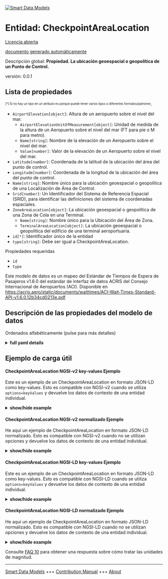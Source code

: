 <!-- 10-Header -->  
[![Smart Data Models](https://smartdatamodels.org/wp-content/uploads/2022/01/SmartDataModels_logo.png "Logo")](https://smartdatamodels.org)  
Entidad: CheckpointAreaLocation  
===============================<!-- /10-Header -->  
<!-- 15-License -->  
[Licencia abierta](https://github.com/smart-data-models//dataModel.ACRIS/blob/master/CheckpointAreaLocation/LICENSE.md)  
[documento generado automáticamente](https://docs.google.com/presentation/d/e/2PACX-1vTs-Ng5dIAwkg91oTTUdt8ua7woBXhPnwavZ0FxgR8BsAI_Ek3C5q97Nd94HS8KhP-r_quD4H0fgyt3/pub?start=false&loop=false&delayms=3000#slide=id.gb715ace035_0_60)  
<!-- /15-License -->  
<!-- 20-Description -->  
Descripción global: **Propiedad. La ubicación geoespacial o geopolítica de un Punto de Control.**  
versión: 0.0.1  
<!-- /20-Description -->  
<!-- 30-PropertiesList -->  

## Lista de propiedades  

<sup><sub>[*] Si no hay un tipo en un atributo es porque puede tener varios tipos o diferentes formatos/patrones</sub></sup>.  
- `AirportElevation[object]`: Altura de un aeropuerto sobre el nivel del mar.  	- `AirportElevationUnitOfMeasurement[object]`: Unidad de medida de la altura de un Aeropuerto sobre el nivel del mar (FT para pie o M para metro).    
	- `Name[string]`: Nombre de la elevación de un Aeropuerto sobre el nivel del mar.    
	- `Value[number]`: Valor de la elevación de un Aeropuerto sobre el nivel del mar.    
- `Latitude[number]`: Coordenada de la latitud de la ubicación del área del punto de control.  - `Longitude[number]`: Coordenada de la longitud de la ubicación del área del punto de control.  - `Name[string]`: Nombre único para la ubicación geoespacial o geopolítica de una Localización de Área de Control.  - `Srid[number]`: Un Identificador del Sistema de Referencia Espacial (SRID), para identificar las definiciones del sistema de coordenadas espaciales.  - `ZoneAreaLocation[object]`: La ubicación geoespacial o geopolítica de una Zona de Cola en una Terminal.  	- `Name[string]`: Nombre único para la Ubicación del Área de Zona.    
	- `TerminalAreaLocation[object]`: La ubicación geoespacial o geopolítica del edificio de una terminal aeroportuaria.    
- `id[*]`: Identificador único de la entidad  - `type[string]`: Debe ser igual a CheckpointAreaLocation.  <!-- /30-PropertiesList -->  
<!-- 35-RequiredProperties -->  
Propiedades requeridas  
- `id`  - `type`  <!-- /35-RequiredProperties -->  
<!-- 40-RequiredProperties -->  
Este modelo de datos es un mapeo del Estándar de Tiempos de Espera de Pasajeros v1.6.0 del estándar de interfaz de datos ACRIS del Consejo Internacional de Aeropuertos (ACI). Disponible en https://acris.aero/static/documents/waittimes/ACI-Wait-Times-Standard-API-v1.6.0.12b34cd0213e.pdf  
<!-- /40-RequiredProperties -->  
<!-- 50-DataModelHeader -->  
## Descripción de las propiedades del modelo de datos  
Ordenados alfabéticamente (pulse para más detalles)  
<!-- /50-DataModelHeader -->  
<!-- 60-ModelYaml -->  
<details><summary><strong>full yaml details</strong></summary>    
```yaml  
CheckpointAreaLocation:    
  description: Property. The geospatial or geopolitical location of a Checkpoint.    
  properties:    
    AirportElevation:    
      description: 'The height of an Airport, above sea level.'    
      properties:    
        AirportElevationUnitOfMeasurement:    
          description: The unit of measure of the height of an Airport above sea level (FT for foot or M for metre).    
          properties:    
            Name:    
              description: The name of the unit of measure for an Airport elevation above sea level.    
              type: string    
              x-ngsi:    
                type: Property    
          type: object    
          x-ngsi:    
            type: Property    
        Name:    
          description: The name of an Airport elevation above sea level.    
          type: string    
          x-ngsi:    
            type: Property    
        Value:    
          description: The value of an Airport elevation above sea level.    
          type: number    
          x-ngsi:    
            type: Property    
      type: object    
      x-ngsi:    
        type: Property    
    Latitude:    
      description: Coordinate of the latitude of the checkpoint area location.    
      type: number    
      x-ngsi:    
        type: Property    
    Longitude:    
      description: Coordinate of the longitude of the checkpoint area location.    
      type: number    
      x-ngsi:    
        type: Property    
    Name:    
      description: Unique name for geospatial or geopolitical location of a Checkpoint Area Location.    
      type: string    
      x-ngsi:    
        type: Property    
    Srid:    
      description: 'A Spatial Reference System Identifier (SRID), to identify the spatial coordinate system definitions'    
      type: number    
      x-ngsi:    
        type: Property    
    ZoneAreaLocation:    
      description: The geospatial or geopolitical location of a Queuing Zone in a Terminal.    
      properties:    
        Name:    
          description: Unique name for the Zone Area Location.    
          type: string    
          x-ngsi:    
            type: Property    
        TerminalAreaLocation:    
          description: The geospatial or geopolitical location of an Airport Terminal building.    
          properties:    
            AirportLocation:    
              description: The geospatial or geopolitical location of an Airport.    
              properties:    
                Latitude:    
                  description: Coordinate for latitude of the Airport.    
                  type: number    
                  x-ngsi:    
                    type: Property    
                Longitude:    
                  description: Coordinate for longitude of the Airport.    
                  type: number    
                  x-ngsi:    
                    type: Property    
                Name:    
                  description: Unique name for the Airport Location.    
                  type: string    
                  x-ngsi:    
                    type: Property    
                Srid:    
                  description: 'A Spatial Reference System Identifier (SRID), to identify the spatial coordinate system definitions.'    
                  type: integer    
                  x-ngsi:    
                    type: Property    
              type: object    
              x-ngsi:    
                type: Property    
            Name:    
              description: Unique name for the Terminal Area Location.    
              type: string    
              x-ngsi:    
                type: Property    
          type: object    
          x-ngsi:    
            type: Property    
      type: object    
      x-ngsi:    
        type: Property    
    id:    
      anyOf:    
        - description: Identifier format of any NGSI entity    
          maxLength: 256    
          minLength: 1    
          pattern: ^[\w\-\.\{\}\$\+\*\[\]`|~^@!,:\\]+$    
          type: string    
          x-ngsi:    
            type: Property    
        - description: Identifier format of any NGSI entity    
          format: uri    
          type: string    
          x-ngsi:    
            type: Property    
      description: Unique identifier of the entity    
      x-ngsi:    
        type: Property    
    type:    
      description: It must be equal to CheckpointAreaLocation.    
      enum:    
        - CheckpointAreaLocation    
      type: string    
      x-ngsi:    
        type: Property    
  required:    
    - id    
    - type    
  type: object    
  x-derived-from: https://acris.aero/static/documents/waittimes/ACI-Wait-Times-API-Specification-v1.6.0.1c4ec122da9a.yaml    
  x-disclaimer: 'Redistribution and use in source and binary forms, with or without modification, are permitted  provided that the license conditions are met. Copyleft (c) 2022 Contributors to Smart Data Models Program'    
  x-license-url: https://github.com/smart-data-models/dataModel.ACRIS/blob/master/CheckpointAreaLocation/LICENSE.md    
  x-model-schema: https://smart-data-models.github.io/dataModel.ACRIS/CheckpointAreaLocation/schema.json    
  x-model-tags: ACRIS    
  x-version: 0.0.1    
```  
</details>    
<!-- /60-ModelYaml -->  
<!-- 70-MiddleNotes -->  
<!-- /70-MiddleNotes -->  
<!-- 80-Examples -->  
## Ejemplo de carga útil  
#### CheckpointAreaLocation NGSI-v2 key-values Ejemplo  
Este es un ejemplo de un CheckpointAreaLocation en formato JSON-LD como key-values. Esto es compatible con NGSI-v2 cuando se utiliza `options=keyValues` y devuelve los datos de contexto de una entidad individual.  
<details><summary><strong>show/hide example</strong></summary>    
```json  
{  
  "id": "urn:ngsi-ld:CheckpointAreaLocation:id:BLBC:14665623",  
  "type": "CheckpointAreaLocation",  
  "Latitude": 40.42,  
  "Longitude": 3.708,  
  "Name": "As since dream public analysis clear one. Federal skill term court.",  
  "Srid": 4326,  
  "AirportElevation": {  
    "Name": "",  
    "Value": 777.7,  
    "AirportElevationUnitOfMeasurement": {  
      "Name": "Meters"  
    }  
  },  
  "ZoneAreaLocation": {  
    "Name": "",  
    "TerminalAreaLocation": {  
      "Name": "",  
      "AirportLocation": {  
        "Latitude": 40.42,  
        "Longitude": 3.708,  
        "Name": "Barajas",  
        "Srid": 4326  
      }  
    }  
  }  
}  
```  
</details>  
#### CheckpointAreaLocation NGSI-v2 normalizado Ejemplo  
He aquí un ejemplo de CheckpointAreaLocation en formato JSON-LD normalizado. Esto es compatible con NGSI-v2 cuando no se utilizan opciones y devuelve los datos de contexto de una entidad individual.  
<details><summary><strong>show/hide example</strong></summary>    
```json  
{  
    "id": "urn:ngsi-ld:CheckpointAreaLocation:id:KSRW:92816613",  
    "type": "CheckpointAreaLocation",  
    "Latitude": {  
        "type": "Number",  
        "value": 2.4  
    },  
    "Longitude": {  
        "type": "Number",  
        "value": 5.3  
    },  
    "Name": {  
        "type": "Text",  
        "value": ""  
    },  
    "Srid": {  
        "type": "Number",  
        "value": 4326  
    },  
    "AirportElevation": {  
        "type": "StructuredValue",  
        "value": {  
            "Name": "",  
            "Value": 487.8,  
            "AirportElevationUnitOfMeasurement": {  
                "Name": "Meters"  
            }  
        }  
    },  
    "ZoneAreaLocation": {  
        "type": "StructuredValue",  
        "value": {  
            "Name": "",  
            "TerminalAreaLocation": {  
                "Name": "Madrid",  
                "AirportLocation": {  
                    "Latitude": 40.41,  
                    "Longitude": 3.70,  
                    "Name": "",  
                    "Srid": 662  
                }  
            }  
        }  
    }  
}  
```  
</details>  
#### CheckpointAreaLocation NGSI-LD key-values Ejemplo  
Este es un ejemplo de un CheckpointAreaLocation en formato JSON-LD como key-values. Esto es compatible con NGSI-LD cuando se utiliza `options=keyValues` y devuelve los datos de contexto de una entidad individual.  
<details><summary><strong>show/hide example</strong></summary>    
```json  
{  
  "id": "urn:ngsi-ld:CheckpointAreaLocation:id:BLBC:14665623",  
  "type": "CheckpointAreaLocation",  
  "Latitude": 40.42,  
  "Longitude": 3.708,  
  "Name": "As since dream public analysis clear one. Federal skill term court.",  
  "Srid": 4326,  
  "AirportElevation": {  
    "Name": "",  
    "Value": 777.7,  
    "AirportElevationUnitOfMeasurement": {  
      "Name": "Meters"  
    }  
  },  
  "ZoneAreaLocation": {  
    "Name": "",  
    "TerminalAreaLocation": {  
      "Name": "",  
      "AirportLocation": {  
        "Latitude": 40.42,  
        "Longitude": 3.708,  
        "Name": "Barajas",  
        "Srid": 4326  
      }  
    }  
  },  
  "@context": [  
    "https://raw.githubusercontent.com/smart-data-models/dataModel.ACRIS/master/context.jsonld"  
  ]  
}  
```  
</details>  
#### CheckpointAreaLocation NGSI-LD normalizado Ejemplo  
He aquí un ejemplo de CheckpointAreaLocation en formato JSON-LD normalizado. Esto es compatible con NGSI-LD cuando no se utilizan opciones y devuelve los datos de contexto de una entidad individual.  
<details><summary><strong>show/hide example</strong></summary>    
```json  
{  
    "id": "urn:ngsi-ld:CheckpointAreaLocation:id:KSRW:92816613",  
    "type": "CheckpointAreaLocation",  
    "Latitude": {  
        "type": "Property",  
        "value": 40.42  
    },  
    "Longitude": {  
        "type": "Property",  
        "value": 3.708  
    },  
    "Name": {  
        "type": "Property",  
        "value": "Madrid"  
    },  
    "Srid": {  
        "type": "Property",  
        "value": 4326  
    },  
    "AirportElevation": {  
        "type": "Property",  
        "value": {  
            "Name": "",  
            "Value": 487.8,  
            "AirportElevationUnitOfMeasurement": {  
                "Name": "Meters"  
            }  
        }  
    },  
    "ZoneAreaLocation": {  
        "type": "Property",  
        "value": {  
            "Name": "",  
            "TerminalAreaLocation": {  
                "Name": "Madrid",  
                "AirportLocation": {  
                    "Latitude": 40.42,  
                    "Longitude": 3.708,  
                    "Name": "",  
                    "Srid": 4326  
                }  
            }  
        }  
    },  
    "@context": [  
        "https://raw.githubusercontent.com/smart-data-models/dataModel.ACRIS/master/context.jsonld"  
    ]  
}  
```  
</details><!-- /80-Examples -->  
<!-- 90-FooterNotes -->  
<!-- /90-FooterNotes -->  
<!-- 95-Units -->  
Consulte [FAQ 10](https://smartdatamodels.org/index.php/faqs/) para obtener una respuesta sobre cómo tratar las unidades de magnitud.  
<!-- /95-Units -->  
<!-- 97-LastFooter -->  
---  
[Smart Data Models](https://smartdatamodels.org) +++ [Contribution Manual](https://bit.ly/contribution_manual) +++ [About](https://bit.ly/Introduction_SDM)<!-- /97-LastFooter -->  
